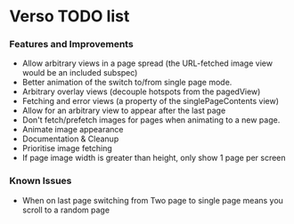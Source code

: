 Verso TODO list
================

### Features and Improvements

* Allow arbitrary views in a page spread (the URL-fetched image view would be an included subspec)
* Better animation of the switch to/from single page mode.
* Arbitrary overlay views (decouple hotspots from the pagedView)
* Fetching and error views (a property of the singlePageContents view)
* Allow for an arbitrary view to appear after the last page
* Don't fetch/prefetch images for pages when animating to a new page.
* Animate image appearance
* Documentation & Cleanup
* Prioritise image fetching
* If page image width is greater than height, only show 1 page per screen


### Known Issues

* When on last page switching from Two page to single page means you scroll to a random page